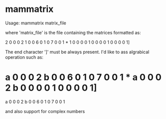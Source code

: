 # mammatrix

Usage: mammatrix matrix_file

where 'matrix_file' is the file containing the matrices formatted as:

2 0 0 0
2 1 0 0
6 0 1 0
7 0 0 1
*
1 0 0 0
0 1 0 0
0 0 1 0
0 0 0 1]

The end character ']' must be always present.
I'd like to ass algrabical operation such as:

a 0 0 0
2 b 0 0
6 0 1 0
7 0 0 1
*
a 0 0 0
2 b 0 0
0 0 1 0
0 0 0 1]
=
a 0 0 0
2 b 0 0
6 0 1 0
7 0 0 1

and also support for complex numbers
